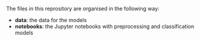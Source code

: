 The files in this reprository are organised in the following way:

* **data**: the data for the models 
* **notebooks**: the Jupyter notebooks with preprocessing and classification models
